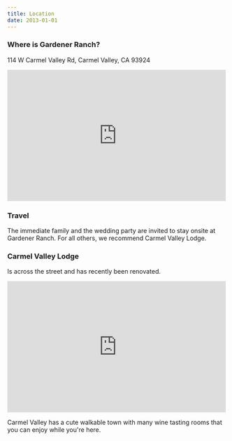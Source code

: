```yaml
---
title: Location
date: 2013-01-01
---
```


### Where is Gardener Ranch?

114 W Carmel Valley Rd, Carmel Valley, CA 93924

<iframe src="https://www.google.com/maps/embed?pb=!1m18!1m12!1m3!1d3207.9169769581927!2d-121.7403069493847!3d36.483721279916914!2m3!1f0!2f0!3f0!3m2!1i1024!2i768!4f13.1!3m3!1m2!1s0x808df399e623ac5b%3A0x96f1029f3834541!2sGardener%20Ranch!5e0!3m2!1sen!2sus!4v1581296251772!5m2!1sen!2sus" width="500" height="300" frameborder="0" style="border:0;" allowfullscreen=""></iframe>

### Travel

The immediate family and the wedding party are invited to stay onsite at Gardener Ranch. For all others, we recommend Carmel Valley Lodge.

### Carmel Valley Lodge

Is across the street and has recently been renovated.

<iframe src="https://www.google.com/maps/embed?pb=!1m18!1m12!1m3!1d3207.9169769581927!2d-121.7403069493847!3d36.483721279916914!2m3!1f0!2f0!3f0!3m2!1i1024!2i768!4f13.1!3m3!1m2!1s0x808df399fc7b6f29%3A0xa36ba4720334a625!2sCarmel%20Valley%20Lodge!5e0!3m2!1sen!2sus!4v1581296763287!5m2!1sen!2sus" width="500" height="300" frameborder="0" style="border:0;" allowfullscreen=""></iframe>

Carmel Valley has a cute walkable town with many wine tasting rooms that you can enjoy while you're here.
